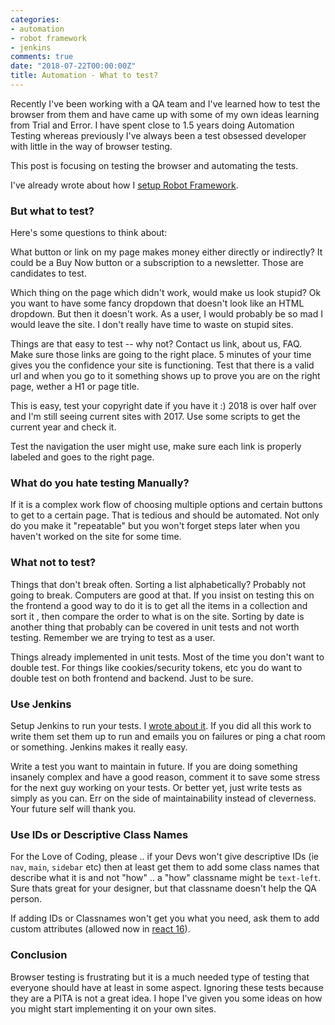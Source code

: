 ```yaml
---
categories:
- automation
- robot framework
- jenkins
comments: true
date: "2018-07-22T00:00:00Z"
title: Automation - What to test?
---
```


Recently I've been working with a QA team and I've learned how to test the browser from them and have came up with some of my own ideas learning from Trial and Error. I have spent close to 1.5 years doing Automation Testing whereas previously I've always been a test obsessed developer with little in the way of browser testing.

This post is focusing on testing the browser and automating the tests.

I've already wrote about how I [setup Robot Framework](http://www.rubygeek.com/2018/07/05/my-robot-framework-setup/). 

### But what to test? 

Here's some questions to think about:

What button or link on my page makes money either directly or indirectly? It could be a Buy Now button or a subscription to a newsletter. Those are candidates to test.

Which thing on the page which didn't work, would make us look stupid? Ok you want to have some fancy dropdown that doesn't look like an HTML dropdown. But then it doesn't work. As a user, I would probably be so mad I would leave the site. I don't really have time to waste on stupid sites.

Things are that easy to test -- why not? Contact us link, about us, FAQ. Make sure those links are going to the right place. 5 minutes of your time gives you the confidence your site is functioning. Test that there is a valid url and when you go to it something shows up to prove you are on the right page, wether a H1 or page title. 

This is easy, test your copyright date if you have it :) 2018 is over half over and I'm still seeing current sites with 2017. Use some scripts to get the current year and check it.

Test the navigation the user might use, make sure each link is properly labeled and goes to the right page.  

### What do you hate testing Manually?

If it is a complex work flow of choosing multiple options and certain buttons to get to a certain page. That is tedious and should be automated. Not only do you make it "repeatable" but you won't forget steps later when you haven't worked on the site for some time.

### What not to test?

Things that don't break often. Sorting a list alphabetically? Probably not going to break. Computers are good at that. If you insist on testing this on the frontend  a good way to do it is to get all the items in a collection and sort it , then compare the order to what is on the site. Sorting by date is another thing that probably can be covered in unit tests and not worth testing. Remember we are trying to test as a user.

Things already implemented in unit tests. Most of the time you don't want to double test. For things like cookies/security tokens, etc you do want to double test on both frontend and backend. Just to be sure. 


### Use Jenkins

Setup Jenkins to run your tests. I [wrote about it](http://www.rubygeek.com/2018/04/09/setting-up-jenkins-for-robot-framework/). If you did all this work to write them set them up to run and emails you on failures or ping a chat room or something. Jenkins makes it really easy.

Write a test you want to maintain in future. If you are doing something insanely complex and have a good reason, comment it to save some stress for the next guy working on your tests. Or better yet, just write tests as simply as you can. Err on the side of maintainability instead of cleverness. Your future self will thank you.


### Use IDs or Descriptive Class Names

For the Love of Coding, please .. if your Devs won't give descriptive IDs (ie `nav`, `main`, `sidebar` etc) then at least get them to add some class names that describe what it is and not "how" .. a "how" classname might be `text-left`. Sure thats great for your designer, but that classname doesn't help the QA person.

If adding IDs or Classnames won't get you what you need, ask them to add custom attributes (allowed now in [react 16](https://reactjs.org/blog/2017/09/08/dom-attributes-in-react-16.html)).

### Conclusion

Browser testing is frustrating but it is a much needed type of testing that everyone should have at least in some aspect. Ignoring these tests because they are a PITA is not a great idea. I hope I've given you some ideas on how you might start implementing it on your own sites. 